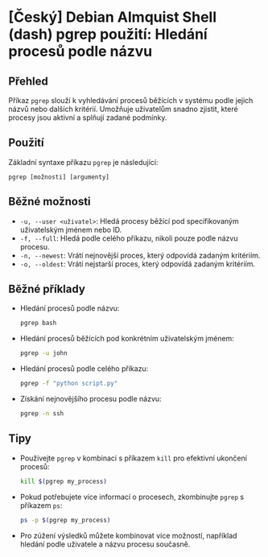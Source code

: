 # [Český] Debian Almquist Shell (dash) pgrep použití: Hledání procesů podle názvu

## Přehled
Příkaz `pgrep` slouží k vyhledávání procesů běžících v systému podle jejich názvů nebo dalších kritérií. Umožňuje uživatelům snadno zjistit, které procesy jsou aktivní a splňují zadané podmínky.

## Použití
Základní syntaxe příkazu `pgrep` je následující:

```
pgrep [možnosti] [argumenty]
```

## Běžné možnosti
- `-u, --user <uživatel>`: Hledá procesy běžící pod specifikovaným uživatelským jménem nebo ID.
- `-f, --full`: Hledá podle celého příkazu, nikoli pouze podle názvu procesu.
- `-n, --newest`: Vrátí nejnovější proces, který odpovídá zadaným kritériím.
- `-o, --oldest`: Vrátí nejstarší proces, který odpovídá zadaným kritériím.

## Běžné příklady
- Hledání procesů podle názvu:
    ```bash
    pgrep bash
    ```
- Hledání procesů běžících pod konkrétním uživatelským jménem:
    ```bash
    pgrep -u john
    ```
- Hledání procesů podle celého příkazu:
    ```bash
    pgrep -f "python script.py"
    ```
- Získání nejnovějšího procesu podle názvu:
    ```bash
    pgrep -n ssh
    ```

## Tipy
- Používejte `pgrep` v kombinaci s příkazem `kill` pro efektivní ukončení procesů: 
    ```bash
    kill $(pgrep my_process)
    ```
- Pokud potřebujete více informací o procesech, zkombinujte `pgrep` s příkazem `ps`:
    ```bash
    ps -p $(pgrep my_process)
    ```
- Pro zúžení výsledků můžete kombinovat více možností, například hledání podle uživatele a názvu procesu současně.